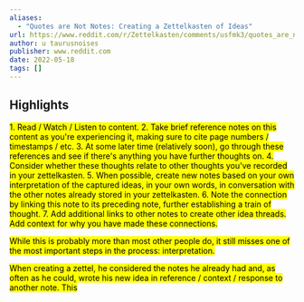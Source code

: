 ```yaml
---
aliases:
  - "Quotes are Not Notes: Creating a Zettelkasten of Ideas"
url: https://www.reddit.com/r/Zettelkasten/comments/usfmk3/quotes_are_not_notes_creating_a_zettelkasten_of/
author: u taurusnoises
publisher: www.reddit.com
date: 2022-05-18
tags: []
---
```


## Highlights
<mark>1. Read / Watch / Listen to content. 2. Take brief reference notes on this content as you're experiencing it, making sure to cite page numbers / timestamps / etc. 3. At some later time (relatively soon), go through these references and see if there's anything you have further thoughts on. 4. Consider whether these thoughts relate to other thoughts you've recorded in your zettelkasten. 5. When possible, create new notes based on your own interpretation of the captured ideas, in your own words, in conversation with the other notes already stored in your zettelkasten. 6. Note the connection by linking this note to its preceding note, further establishing a train of thought. 7. Add additional links to other notes to create other idea threads. Add context for why you have made these connections.</mark>

<mark>While this is probably more than most other people do, it still misses one of the most important steps in the process: interpretation.</mark>

<mark>When creating a zettel, he considered the notes he already had and, as often as he could, wrote his new idea in reference / context / response to another note. This</mark>

